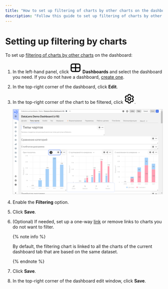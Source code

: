 ```yaml
---
title: "How to set up filtering of charts by other charts on the dashboard in {{ datalens-full-name }}"
description: "Follow this guide to set up filtering of charts by other charts on the dashboard."
---
```


# Setting up filtering by charts

To set up [filtering of charts by other charts](../../dashboard/chart-chart-filtration.md) on the dashboard:

1. In the left-hand panel, click ![image](../../../_assets/datalens/dashboard-0523.svg) **Dashboards** and select the dashboard you need. If you do not have a dashboard, [create one](../dashboard/create.md).
1. In the top-right corner of the dashboard, click **Edit**.
1. In the top-right corner of the chart to be filtered, click ![image](../../../_assets/console-icons/gear.svg).

   ![screenshot](../../../_assets/datalens/dashboard/dashboard-chart-settings.png)

1. Enable the **Filtering** option.
1. Click **Save**.
1. (Optional) If needed, set up a one-way [link](../../dashboard/link.md) or remove links to charts you do not want to filter.

   {% note info %}

   By default, the filtering chart is linked to all the charts of the current dashboard tab that are based on the same dataset.

   {% endnote %}

1. Click **Save**.
1. In the top-right corner of the dashboard edit window, click **Save**.
